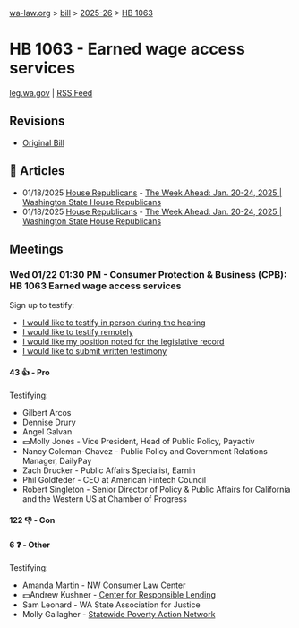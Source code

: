 [wa-law.org](/) > [bill](/bill/) > [2025-26](/bill/2025-26/) > [HB 1063](/bill/2025-26/hb/1063/)

# HB 1063 - Earned wage access services
[leg.wa.gov](https://app.leg.wa.gov/billsummary?BillNumber=1063&Year=2025&Initiative=false) | [RSS Feed](./rss.xml)

## Revisions
* [Original Bill](1/)

## 📰 Articles
* 01/18/2025 [House Republicans](/org/house_republicans/) - [The Week Ahead: Jan. 20-24, 2025 | Washington State House Republicans](http://houserepublicans.wa.gov/week/the-week-ahead-jan-20-24-2025/#:~:text=HB%201063)
* 01/18/2025 [House Republicans](/org/house_republicans/) - [The Week Ahead: Jan. 20-24, 2025 | Washington State House Republicans](https://houserepublicans.wa.gov/week/the-week-ahead-jan-20-24-2025/#:~:text=HB%201063)

## Meetings
### Wed 01/22 01:30 PM - Consumer Protection & Business (CPB): HB 1063 Earned wage access services
Sign up to testify:
* [I would like to testify in person during the hearing](https://app.leg.wa.gov/csi/Testifier/Add?chamber=House&mId=32526&aId=161773&caId=24848&tId=1)
* [I would like to testify remotely](https://app.leg.wa.gov/csi/Testifier/Add?chamber=House&mId=32526&aId=161773&caId=24848&tId=2)
* [I would like my position noted for the legislative record](https://app.leg.wa.gov/csi/Testifier/Add?chamber=House&mId=32526&aId=161773&caId=24848&tId=3)
* [I would like to submit written testimony](https://app.leg.wa.gov/csi/Testifier/Add?chamber=House&mId=32526&aId=161773&caId=24848&tId=4)

#### 43 👍 - Pro
Testifying:
* Gilbert Arcos
* Dennise Drury
* Angel Galvan
* 💵Molly Jones - Vice President, Head of Public Policy, Payactiv
* Nancy Coleman-Chavez - Public Policy and Government Relations Manager, DailyPay
* Zach Drucker - Public Affairs Specialist, Earnin
* Phil Goldfeder - CEO at American Fintech Council
* Robert Singleton - Senior Director of Policy & Public Affairs for California and the Western US at Chamber of Progress

#### 122 👎 - Con

#### 6 ❓ - Other
Testifying:
* Amanda Martin - NW Consumer Law Center
* 💵Andrew Kushner - [Center for Responsible Lending](/org/center_for_responsible_lending/)
* Sam Leonard - WA State Association for Justice
* Molly Gallagher - [Statewide Poverty Action Network](/org/statewide_poverty_action_network/)
